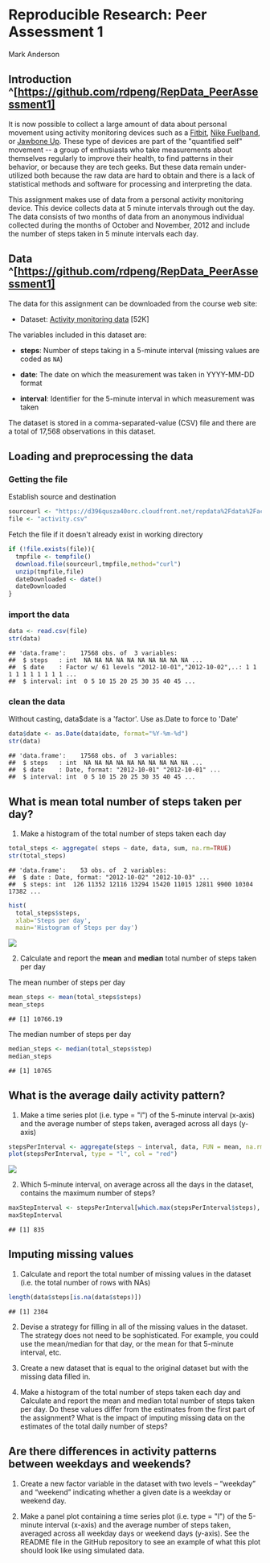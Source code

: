 # Reproducible Research: Peer Assessment 1
Mark Anderson  

## Introduction ^[https://github.com/rdpeng/RepData_PeerAssessment1]

It is now possible to collect a large amount of data about personal
movement using activity monitoring devices such as a
[Fitbit](http://www.fitbit.com), [Nike
Fuelband](http://www.nike.com/us/en_us/c/nikeplus-fuelband), or
[Jawbone Up](https://jawbone.com/up). These type of devices are part of
the "quantified self" movement -- a group of enthusiasts who take
measurements about themselves regularly to improve their health, to
find patterns in their behavior, or because they are tech geeks. But
these data remain under-utilized both because the raw data are hard to
obtain and there is a lack of statistical methods and software for
processing and interpreting the data.

This assignment makes use of data from a personal activity monitoring
device. This device collects data at 5 minute intervals through out the
day. The data consists of two months of data from an anonymous
individual collected during the months of October and November, 2012
and include the number of steps taken in 5 minute intervals each day.

## Data ^[https://github.com/rdpeng/RepData_PeerAssessment1]

The data for this assignment can be downloaded from the course web
site:

* Dataset: [Activity monitoring data](https://d396qusza40orc.cloudfront.net/repdata%2Fdata%2Factivity.zip) [52K]

The variables included in this dataset are:

* **steps**: Number of steps taking in a 5-minute interval (missing
    values are coded as `NA`)

* **date**: The date on which the measurement was taken in YYYY-MM-DD
    format

* **interval**: Identifier for the 5-minute interval in which
    measurement was taken




The dataset is stored in a comma-separated-value (CSV) file and there
are a total of 17,568 observations in this
dataset.



## Loading and preprocessing the data
### Getting the file
Establish source and destination

```r
sourceurl <- "https://d396qusza40orc.cloudfront.net/repdata%2Fdata%2Factivity.zip"
file <- "activity.csv"
```
Fetch the file if it doesn't already exist in working directory

```r
if (!file.exists(file)){
  tmpfile <- tempfile()
  download.file(sourceurl,tmpfile,method="curl")
  unzip(tmpfile,file)
  dateDownloaded <- date()
  dateDownloaded
}
```
### import the data

```r
data <- read.csv(file)
str(data)
```

```
## 'data.frame':	17568 obs. of  3 variables:
##  $ steps   : int  NA NA NA NA NA NA NA NA NA NA ...
##  $ date    : Factor w/ 61 levels "2012-10-01","2012-10-02",..: 1 1 1 1 1 1 1 1 1 1 ...
##  $ interval: int  0 5 10 15 20 25 30 35 40 45 ...
```
### clean the data
Without casting, data$date is a 'factor'.  Use as.Date to force to 'Date'

```r
data$date <- as.Date(data$date, format="%Y-%m-%d")
str(data)
```

```
## 'data.frame':	17568 obs. of  3 variables:
##  $ steps   : int  NA NA NA NA NA NA NA NA NA NA ...
##  $ date    : Date, format: "2012-10-01" "2012-10-01" ...
##  $ interval: int  0 5 10 15 20 25 30 35 40 45 ...
```
## What is mean total number of steps taken per day?
1. Make a histogram of the total number of steps taken each day

```r
total_steps <- aggregate( steps ~ date, data, sum, na.rm=TRUE)
str(total_steps)
```

```
## 'data.frame':	53 obs. of  2 variables:
##  $ date : Date, format: "2012-10-02" "2012-10-03" ...
##  $ steps: int  126 11352 12116 13294 15420 11015 12811 9900 10304 17382 ...
```

```r
hist(
  total_steps$steps,
  xlab='Steps per day',
  main='Histogram of Steps per day')
```

![](./PA1_template_files/figure-html/unnamed-chunk-5-1.png) 

2. Calculate and report the **mean** and **median** total number of steps taken per day

The mean number of steps per day

```r
mean_steps <- mean(total_steps$steps)
mean_steps
```

```
## [1] 10766.19
```
The median number of steps per day

```r
median_steps <- median(total_steps$step)
median_steps
```

```
## [1] 10765
```

## What is the average daily activity pattern?

1. Make a time series plot (i.e. type = "l") of the 5-minute interval (x-axis) and the average number of steps taken, averaged across all days (y-axis)


```r
stepsPerInterval <- aggregate(steps ~ interval, data, FUN = mean, na.rm = TRUE) 
plot(stepsPerInterval, type = "l", col = "red")
```

![](./PA1_template_files/figure-html/unnamed-chunk-8-1.png) 

2. Which 5-minute interval, on average across all the days in the dataset, contains the maximum number of steps?


```r
maxStepInterval <- stepsPerInterval[which.max(stepsPerInterval$steps), ]$interval
maxStepInterval
```

```
## [1] 835
```

## Imputing missing values

1. Calculate and report the total number of missing values in the dataset (i.e. the total number of rows with NAs)

```r
length(data$steps[is.na(data$steps)])
```

```
## [1] 2304
```



2. Devise a strategy for filling in all of the missing values in the dataset. The strategy does not need to be sophisticated. For example, you could use the mean/median for that day, or the mean for that 5-minute interval, etc.

3. Create a new dataset that is equal to the original dataset but with the missing data filled in.

4. Make a histogram of the total number of steps taken each day and Calculate and report the mean and median total number of steps taken per day. Do these values differ from the estimates from the first part of the assignment? What is the impact of imputing missing data on the estimates of the total daily number of steps?


## Are there differences in activity patterns between weekdays and weekends?

1. Create a new factor variable in the dataset with two levels – “weekday” and “weekend” indicating whether a given date is a weekday or weekend day.

2. Make a panel plot containing a time series plot (i.e. type = "l") of the 5-minute interval (x-axis) and the average number of steps taken, averaged across all weekday days or weekend days (y-axis). See the README file in the GitHub repository to see an example of what this plot should look like using simulated data.
